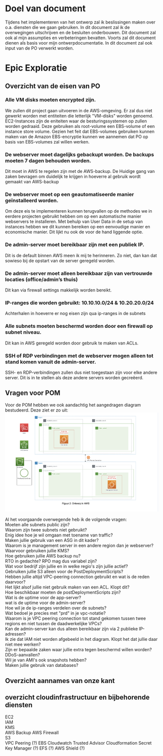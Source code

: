 
# Doel van document
Tijdens het implementeren van het ontwerp zal ik beslissingen maken over o.a. diensten die we gaan gebruiken. In dit document zal ik de overwegingen uitschrijven en de besluiten onderbouwen. Dit document zal ook al mijn assumpties en verbeteringen bevatten. Voorts zal dit document dienen als basis voor mijn ontwerpdocumentatie. In dit document zal ook input van de PO verwerkt worden. 

# Epic Exploratie

## Overzicht van de eisen van PO
### Alle VM disks moeten encrypted zijn.
We zullen dit project gaan uitvoeren in de AWS-omgeving. Er zal dus niet gewerkt worden met entiteiten die letterlijk "VM-disks" worden genoemd. EC2-Instances zijn de eniteiten waar de besturingssystemen op zullen worden gedraaid. Deze gebruiken als root-volume  een EBS-volume of een instance store volume. Gezien het feit dat EBS-volumes gebruiken kunnen maken van de Amazon EBS-encryptie kunnen we aannemen dat PO op basis van EBS-volumes zal willen werken. 
### De webserver moet dagelijks gebackupt worden. De backups moeten 7 dagen behouden worden. 
Dit moet in AWS te regelen zijn met de AWS-backup. De Huidige gang van zaken bevragen om duidelijk te krijgen in hoeverre al gebruik wordt gemaakt van AWS-backup 

### De webserver moet op een geautomatiseerde manier geïnstalleerd worden.
Om deze eis te implementeren kunnen terugvallen op de methodes we in eerdere projecten gebruikt hebben om op een automatische manier webservers te installeren. Met behulp van User Data in de setup van instances hebben we dit kunnen bereiken op een eenvoudige manier en economische manier. Dit lijkt nu ook de voor de hand liggende optie. 

### De admin-server moet bereikbaar zijn met een publiek IP.
Dit is de default binnen AWS meen ik mij te herinneren. Zo niet, dan kan dat sowieso bij de opstart van de server geregeld worden. 

### De admin-server moet alleen bereikbaar zijn van vertrouwde locaties (office/admin’s thuis)
Dit kan via firewall settings makkelijk worden bereikt. 

### IP-ranges die worden gebruikt: 10.10.10.0/24 & 10.20.20.0/24
Achterhalen in hoeverre er nog eisen zijn qua ip-ranges in de subnets
### Alle subnets moeten beschermd worden door een firewall op subnet niveau.
Dit kan in AWS geregeld worden door gebruik te maken van ACLs.
### SSH of RDP verbindingen met de webserver mogen alleen tot stand komen vanuit de admin-server.
SSH- en RDP-verbindingen zullen dus niet toegestaan zijn voor elke andere server. Dit is in te stellen als deze andere servers worden gecreëerd. 

## Vragen voor POM
Voor de POM hebben we ook aandachtig het aangedragen diagram bestudeerd. Deze ziet er zo uit:   
![](../00_includes/Project/Schermafbeelding%202023-08-22%20om%2011.57.30.png)

Al het voorgaande overwegende heb ik de volgende vragen:  
Moeten alle subnets public zijn?   
Waarom zijn twee subnets niet gebruikt?  
Enig idee hoe je wil omgaan met toename van traffic?  
Maken jullie gebruik van een ASG in dit kader?    
Waarom is je management server in een andere region dan je webserver?  
Waarvoor gebruiken jullie KMS?  
Hoe gebruiken jullie AWS backup nu?  
RTO in gedachte? RPO mag dus variabel zijn?  
Wat voor bedrijf zijn jullie en in welke regio's zijn jullie actief?  
Gebruiken jullie S3 alleen voor de PostDeploymentScripts?  
Hebben jullie altijd VPC-peering connection gebruikt en wat is de reden daarvoor?  
Het lijkt alsof jullie niet gebruik maken van een ACL. Klopt dit?  
Hoe beschikbaar moeten de postDeploymentScripts zijn?  
Wat is de uptime voor de app-server?  
wat is de uptime voor de admin-server?  
Hoe wil je de ip-ranges verdelen over de subnets?    
Wat bedoel je precies met "prd" in je vpc-notatie?  
Waarom is je VPC peering connection tot stand gekomen tussen twee regions en niet tussen de daadwerkelijke VPCs?    
Kan de admin-server kan dus alleen bereikbaar zijn via 2 publieke IP-adressen?   
Ik zie dat IAM niet worden afgebeeld in het diagram. Klopt het dat jullie daar niet mee werken?  
Zijn er bepaalde zaken waar jullie extra tegen beschermd willen worden? DDoS-aanvallen?  
Wil je van AMI's ook snapshots hebben?  
Maken jullie gebruik van databases?

## Overzicht aannames van onze kant

## overzicht cloudinfrastructuur en bijbehorende diensten
EC2  
IAM  
KMS  
AWS Backup
AWS Firewall  
S3  
VPC Peering  (?)
EBS
Cloudwatch
Trusted Advisor
Cloudformation
Secret Key Manager (?)
EFS (?)
AWS Shield (?)









